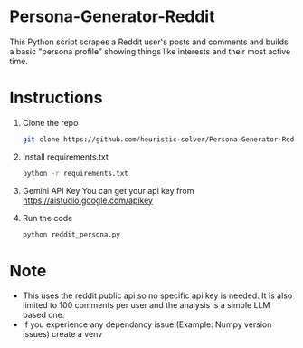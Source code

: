 # Persona-Generator-Reddit
This Python script scrapes a Reddit user's posts and comments and builds a basic "persona profile" showing things like interests and their most active time.

# Instructions 
1. Clone the repo
   ```bash
   git clone https://github.com/heuristic-solver/Persona-Generator-Reddit
   ```
2. Install requirements.txt
   ```bash
   python -r requirements.txt
   ```

3. Gemini API Key
   You can get your api key from https://aistudio.google.com/apikey
5. Run the code
   ```bash
   python reddit_persona.py
   ```



# Note 
- This uses the reddit public api so no specific api key is needed. It is also limited to 100 comments per user and the analysis is a simple LLM based one. 
- If you experience any dependancy issue (Example: Numpy version issues) create a venv 

